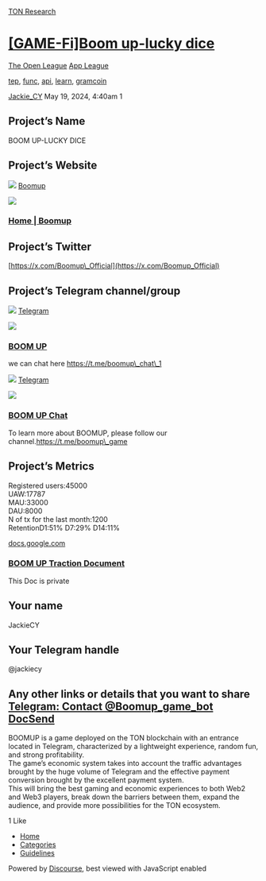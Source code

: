[TON Research](/)

# [\[GAME-Fi\]Boom up-lucky dice](/t/game-fi-boom-up-lucky-dice/18580)

[The Open League](/c/the-open-league/app-leaderboard/58)  [App League](/c/the-open-league/app-leaderboard/58) 

[tep](https://tonresear.ch/tag/tep), [func](https://tonresear.ch/tag/func), [api](https://tonresear.ch/tag/api), [learn](https://tonresear.ch/tag/learn), [gramcoin](https://tonresear.ch/tag/gramcoin)

    

[Jackie\_CY](https://tonresear.ch/u/Jackie_CY)   May 19, 2024, 4:40am  1

## [](#projects-name-1)Project’s Name

BOOM UP-LUCKY DICE

## [](#projects-website-2)Project’s Website

![](https://tonresear.ch/uploads/default/original/2X/a/a63ea62e9a6e5728f15095053703dece3aae6f41.png) [Boomup](https://www.boomup.fun/)

![](https://tonresear.ch/uploads/default/optimized/2X/1/19452cff884eb21d2efd74c951d5bf2e86cc9bfb_2_690x388.png)

### [Home | Boomup](https://www.boomup.fun/)

## [](#projects-twitter-3)Project’s Twitter

[https://x.com/Boomup\_Official](https://x.com/Boomup_Official)

## [](#projects-telegram-channelgroup-4)Project’s Telegram channel/group

![](https://telegram.org/img/website_icon.svg?4) [Telegram](https://t.me/boomup_game)

![](https://tonresear.ch/uploads/default/original/2X/8/87980f2d320a90a63dd0d86727a5be459f2e33c6.jpeg)

### [BOOM UP](https://t.me/boomup_game)

we can chat here https://t.me/boomup\_chat\_1

![](https://telegram.org/img/website_icon.svg?4) [Telegram](https://t.me/boomup_chat_1)

![](https://tonresear.ch/uploads/default/original/2X/c/c2386d36705267193b690a39c88be39d055629ed.jpeg)

### [BOOM UP Chat](https://t.me/boomup_chat_1)

To learn more about BOOMUP, please follow our channel.https://t.me/boomup\_game

## [](#projects-metrics-5)Project’s Metrics

Registered users:45000  
UAW:17787  
MAU:33000  
DAU:8000  
N of tx for the last month:1200  
RetentionD1:51% D7:29% D14:11%

[docs.google.com](https://docs.google.com/document/d/1XGCM8pqkW-IDm6aKQ431EhWcyfc11ZXIqZgdrk9KvxI/edit?usp=sharing)

[](https://docs.google.com/document/d/1XGCM8pqkW-IDm6aKQ431EhWcyfc11ZXIqZgdrk9KvxI/edit?usp=sharing)

### [BOOM UP Traction Document](https://docs.google.com/document/d/1XGCM8pqkW-IDm6aKQ431EhWcyfc11ZXIqZgdrk9KvxI/edit?usp=sharing)

This Doc is private

## [](#your-name-6)Your name

JackieCY

## [](#your-telegram-handle-7)Your Telegram handle

@jackiecy

## [](#any-other-links-or-details-that-you-want-to-share-httpstmeboomup_game_botboomup_game-httpsdocsendcomviewhgnx95zmp2kaaytn-8)Any other links or details that you want to share [Telegram: Contact @Boomup\_game\_bot](https://t.me/Boomup_game_bot/boomup_game) [DocSend](https://docsend.com/view/hgnx95zmp2kaaytn)

BOOMUP is a game deployed on the TON blockchain with an entrance located in Telegram, characterized by a lightweight experience, random fun, and strong profitability.  
The game’s economic system takes into account the traffic advantages brought by the huge volume of Telegram and the effective payment conversion brought by the excellent payment system.  
This will bring the best gaming and economic experiences to both Web2 and Web3 players, break down the barriers between them, expand the audience, and provide more possibilities for the TON ecosystem.

  1 Like

*   [Home](/)
*   [Categories](/categories)
*   [Guidelines](/guidelines)

Powered by [Discourse](https://www.discourse.org), best viewed with JavaScript enabled